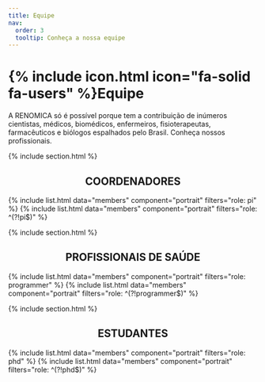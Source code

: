 ```yaml
---
title: Equipe
nav:
  order: 3
  tooltip: Conheça a nossa equipe
---
```


# {% include icon.html icon="fa-solid fa-users" %}Equipe

A RENOMICA só é possível porque tem a contribuição de inúmeros cientistas, médicos, biomédicos, enfermeiros, fisioterapeutas, farmacêuticos e biólogos espalhados pelo Brasil. Conheça nossos profissionais.

{% include section.html %}

## <center> COORDENADORES <center>

{% include list.html data="members" component="portrait" filters="role: pi" %}
{% include list.html data="members" component="portrait" filters="role: ^(?!pi$)" %}

{% include section.html %}

## <center> PROFISSIONAIS DE SAÚDE <center>

{% include list.html data="members" component="portrait" filters="role: programmer" %}
{% include list.html data="members" component="portrait" filters="role: ^(?!programmer$)" %}

{% include section.html %}

## <center> ESTUDANTES <center>

{% include list.html data="members" component="portrait" filters="role: phd" %}
{% include list.html data="members" component="portrait" filters="role: ^(?!phd$)" %}
